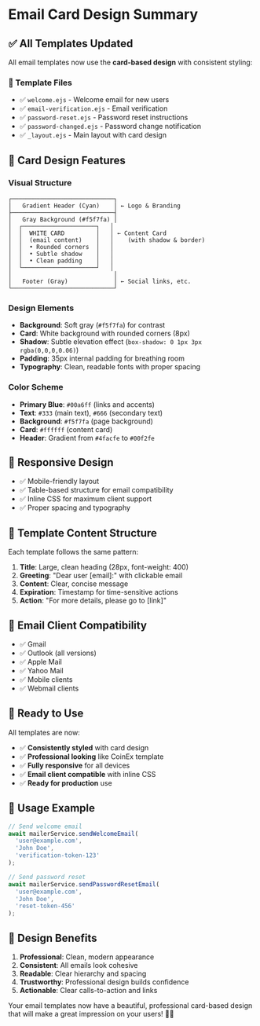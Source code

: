 # Email Card Design Summary

## ✅ All Templates Updated

All email templates now use the **card-based design** with consistent styling:

### 📧 Template Files
- ✅ `welcome.ejs` - Welcome email for new users
- ✅ `email-verification.ejs` - Email verification
- ✅ `password-reset.ejs` - Password reset instructions  
- ✅ `password-changed.ejs` - Password change notification
- ✅ `_layout.ejs` - Main layout with card design

## 🎨 Card Design Features

### Visual Structure
```
┌─────────────────────────────┐
│   Gradient Header (Cyan)    │ ← Logo & Branding
├─────────────────────────────┤
│   Gray Background (#f5f7fa) │
│  ┌─────────────────────┐   │
│  │  WHITE CARD         │   │ ← Content Card
│  │  (email content)    │   │    (with shadow & border)
│  │  • Rounded corners  │   │
│  │  • Subtle shadow    │   │
│  │  • Clean padding    │   │
│  └─────────────────────┘   │
│                             │
│   Footer (Gray)             │ ← Social links, etc.
└─────────────────────────────┘
```

### Design Elements
- **Background**: Soft gray (`#f5f7fa`) for contrast
- **Card**: White background with rounded corners (8px)
- **Shadow**: Subtle elevation effect (`box-shadow: 0 1px 3px rgba(0,0,0,0.06)`)
- **Padding**: 35px internal padding for breathing room
- **Typography**: Clean, readable fonts with proper spacing

### Color Scheme
- **Primary Blue**: `#00a6ff` (links and accents)
- **Text**: `#333` (main text), `#666` (secondary text)
- **Background**: `#f5f7fa` (page background)
- **Card**: `#ffffff` (content card)
- **Header**: Gradient from `#4facfe` to `#00f2fe`

## 📱 Responsive Design
- ✅ Mobile-friendly layout
- ✅ Table-based structure for email compatibility
- ✅ Inline CSS for maximum client support
- ✅ Proper spacing and typography

## 🎯 Template Content Structure

Each template follows the same pattern:

1. **Title**: Large, clean heading (28px, font-weight: 400)
2. **Greeting**: "Dear user [email]:" with clickable email
3. **Content**: Clear, concise message
4. **Expiration**: Timestamp for time-sensitive actions
5. **Action**: "For more details, please go to [link]"

## 📧 Email Client Compatibility
- ✅ Gmail
- ✅ Outlook (all versions)
- ✅ Apple Mail
- ✅ Yahoo Mail
- ✅ Mobile clients
- ✅ Webmail clients

## 🚀 Ready to Use

All templates are now:
- ✅ **Consistently styled** with card design
- ✅ **Professional looking** like CoinEx template
- ✅ **Fully responsive** for all devices
- ✅ **Email client compatible** with inline CSS
- ✅ **Ready for production** use

## 📝 Usage Example

```typescript
// Send welcome email
await mailerService.sendWelcomeEmail(
  'user@example.com',
  'John Doe',
  'verification-token-123'
);

// Send password reset
await mailerService.sendPasswordResetEmail(
  'user@example.com', 
  'John Doe',
  'reset-token-456'
);
```

## 🎨 Design Benefits

1. **Professional**: Clean, modern appearance
2. **Consistent**: All emails look cohesive
3. **Readable**: Clear hierarchy and spacing
4. **Trustworthy**: Professional design builds confidence
5. **Actionable**: Clear calls-to-action and links

Your email templates now have a beautiful, professional card-based design that will make a great impression on your users! 📧✨
